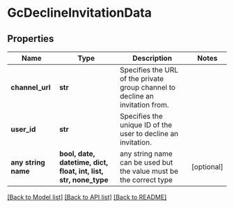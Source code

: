 # GcDeclineInvitationData


## Properties
Name | Type | Description | Notes
------------ | ------------- | ------------- | -------------
**channel_url** | **str** | Specifies the URL of the private group channel to decline an invitation from. | 
**user_id** | **str** | Specifies the unique ID of the user to decline an invitation. | 
**any string name** | **bool, date, datetime, dict, float, int, list, str, none_type** | any string name can be used but the value must be the correct type | [optional]

[[Back to Model list]](../README.md#documentation-for-models) [[Back to API list]](../README.md#documentation-for-api-endpoints) [[Back to README]](../README.md)



